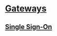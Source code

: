 # [Gateways](https://docs.microsoft.com/en-us/power-bi/connect-data/service-gateway-deployment-guidance)

## [Single Sign-On](https://docs.microsoft.com/en-us/power-bi/connect-data/service-gateway-sso-overview)
